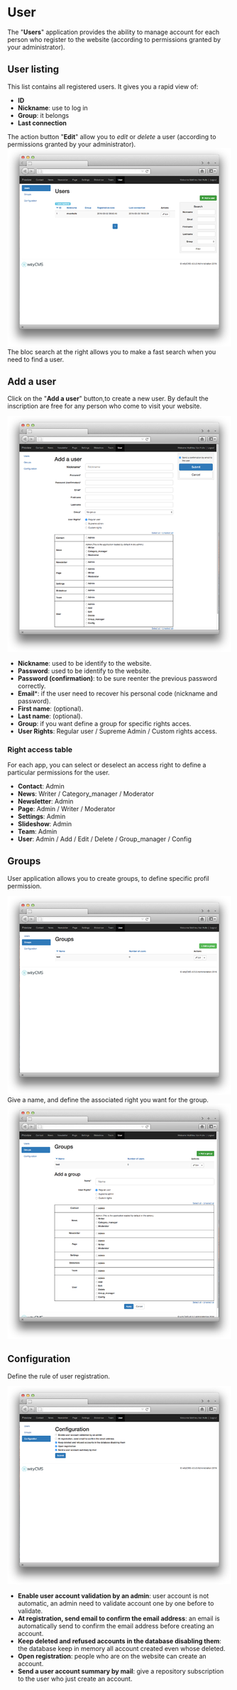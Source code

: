 # User

The "**Users**" application provides the ability to manage account for each person who register to the website (according to permissions granted by your administrator).

## User listing

This list contains all registered users. It gives you a rapid view of: 

* **ID**
* **Nickname**: use to log in 
* **Group**: it belongs
* **Last connection**

The action button "**Edit**" allow you to *edit* or *delete* a user (according to permissions granted by your administrator).
![](user-01.png)
The bloc search at the right allows you to make a fast search when you need to find a user.

## Add a user

Click on the "**Add a user**" button,to create a new user. By default the inscription are free for any person who come to visit your website.

![](user-02.png)

*  **Nickname**: used to be identify to the website.
*  **Password**: used to be identify to the website. 
*  **Password (confirmation)**: to be sure reenter the previous password correctly. 
*  **Email***: if the user need to recover his personal code (nickname and password).
*  **First name**: (optional).
*  **Last name**: (optional).
*  **Group**: if you want define a group for specific rights acces.
*  **User Rights**: Regular user / Supreme Admin / Custom rights access.

### Right access table

For each app, you can select or deselect an access right to define a particular permissions for the user.

* **Contact**: Admin 
* **News**: Writer / Category_manager / Moderator
* **Newsletter**: Admin
* **Page**: Admin / Writer / Moderator
* **Settings**: Admin
* **Slideshow**: Admin
* **Team**: Admin
* **User**: Admin / Add / Edit / Delete / Group_manager / Config

## Groups

User application allows you to create groups, to define specific profil permission.

![](user-03.png)
Give a name, and define the associated right you want for the group. 
![](user-04.png)

## Configuration

Define the rule of user registration. 

![](user-05.png)

* **Enable user account validation by an admin**: user account is not automatic, an admin need to validate account one by one before to validate. 
* **At registration, send email to confirm the email address**: an email is automatically send to confirm the email address before creating an account. 
* **Keep deleted and refused accounts in the database disabling them**: the database keep in memory all account created even whose deleted.
* **Open registration**: people who are on the website can create an account.
* **Send a user account summary by mail**: give a repository subscription to the user who just create an account. 




